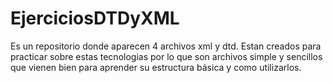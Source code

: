 # EjerciciosDTDyXML
Es un repositorio donde aparecen 4 archivos xml y dtd. Estan creados para practicar sobre estas tecnologias por lo que son archivos simple y sencillos que vienen bien para aprender su estructura básica y como utilizarlos.

